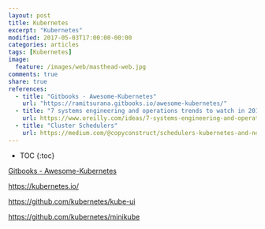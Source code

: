 ```yaml
---
layout: post
title: Kubernetes
excerpt: "Kubernetes"
modified: 2017-05-03T17:00:00-00:00
categories: articles
tags: [Kubernetes]
image:
  feature: /images/web/masthead-web.jpg
comments: true
share: true
references:
  - title: "Gitbooks - Awesome-Kubernetes"
    url: "https://ramitsurana.gitbooks.io/awesome-kubernetes/"
  - title: "7 systems engineering and operations trends to watch in 2018"
    url: https://www.oreilly.com/ideas/7-systems-engineering-and-operations-trends-to-watch-in-2018
  - title: "Cluster Schedulers"
    url: https://medium.com/@copyconstruct/schedulers-kubernetes-and-nomad-b0f2e14a896
---
```


* TOC
{:toc}

[Gitbooks - Awesome-Kubernetes](https://ramitsurana.gitbooks.io/awesome-kubernetes/)

https://kubernetes.io/

https://github.com/kubernetes/kube-ui

https://github.com/kubernetes/minikube
